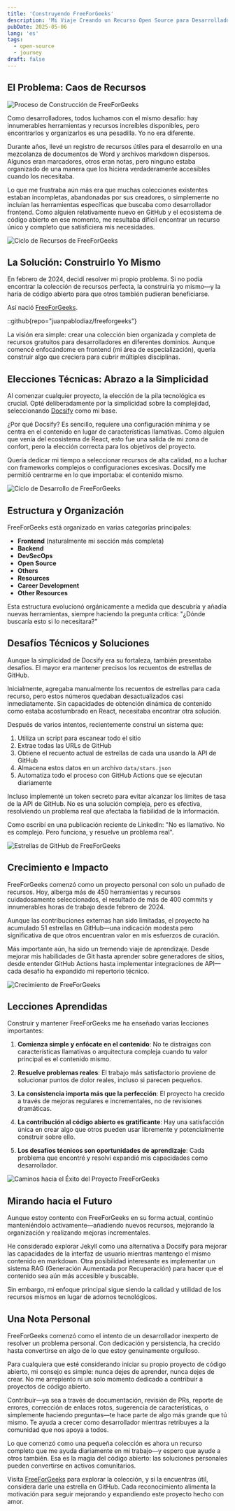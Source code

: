 ```yaml
---
title: 'Construyendo FreeForGeeks'
description: 'Mi Viaje Creando un Recurso Open Source para Desarrolladores'
pubDate: 2025-05-06
lang: 'es'
tags:
  - open-source
  - journey
draft: false
---
```


## El Problema: Caos de Recursos

![Proceso de Construcción de FreeForGeeks](../../assets/images/blog/oss/ffg-building.png)

Como desarrolladores, todos luchamos con el mismo desafío: hay innumerables herramientas y recursos increíbles disponibles, pero encontrarlos y organizarlos es una pesadilla. Yo no era diferente.

Durante años, llevé un registro de recursos útiles para el desarrollo en una mezcolanza de documentos de Word y archivos markdown dispersos. Algunos eran marcadores, otros eran notas, pero ninguno estaba organizado de una manera que los hiciera verdaderamente accesibles cuando los necesitaba.

Lo que me frustraba aún más era que muchas colecciones existentes estaban incompletas, abandonadas por sus creadores, o simplemente no incluían las herramientas específicas que buscaba como desarrollador frontend. Como alguien relativamente nuevo en GitHub y el ecosistema de código abierto en ese momento, me resultaba difícil encontrar un recurso único y completo que satisficiera mis necesidades.

![Ciclo de Recursos de FreeForGeeks](../../assets/images/blog/oss/ffg-resources-cycle.png)

## La Solución: Construirlo Yo Mismo

En febrero de 2024, decidí resolver mi propio problema. Si no podía encontrar la colección de recursos perfecta, la construiría yo mismo—y la haría de código abierto para que otros también pudieran beneficiarse.

Así nació [FreeForGeeks](https://freeforgeeks.jpdiaz.dev).

::github{repo="juanpablodiaz/freeforgeeks"}

La visión era simple: crear una colección bien organizada y completa de recursos gratuitos para desarrolladores en diferentes dominios. Aunque comencé enfocándome en frontend (mi área de especialización), quería construir algo que creciera para cubrir múltiples disciplinas.

## Elecciones Técnicas: Abrazo a la Simplicidad

Al comenzar cualquier proyecto, la elección de la pila tecnológica es crucial. Opté deliberadamente por la simplicidad sobre la complejidad, seleccionando [Docsify](https://docsify.js.org/) como mi base.

¿Por qué Docsify? Es sencillo, requiere una configuración mínima y se centra en el contenido en lugar de características llamativas. Como alguien que venía del ecosistema de React, esto fue una salida de mi zona de confort, pero la elección correcta para los objetivos del proyecto.

Quería dedicar mi tiempo a seleccionar recursos de alta calidad, no a luchar con frameworks complejos o configuraciones excesivas. Docsify me permitió centrarme en lo que importaba: el contenido mismo.

![Ciclo de Desarrollo de FreeForGeeks](../../assets/images/blog/oss/ffg-dev-cycle.png)

## Estructura y Organización

FreeForGeeks está organizado en varias categorías principales:

- **Frontend** (naturalmente mi sección más completa)
- **Backend**
- **DevSecOps**
- **Open Source**
- **Others**
- **Resources**
- **Career Development**
- **Other Resources**

Esta estructura evolucionó orgánicamente a medida que descubría y añadía nuevas herramientas, siempre haciendo la pregunta crítica: "¿Dónde buscaría esto si lo necesitara?"

## Desafíos Técnicos y Soluciones

Aunque la simplicidad de Docsify era su fortaleza, también presentaba desafíos. El mayor era mantener precisos los recuentos de estrellas de GitHub.

Inicialmente, agregaba manualmente los recuentos de estrellas para cada recurso, pero estos números quedaban desactualizados casi inmediatamente. Sin capacidades de obtención dinámica de contenido como estaba acostumbrado en React, necesitaba encontrar otra solución.

Después de varios intentos, recientemente construí un sistema que:

1. Utiliza un script para escanear todo el sitio
2. Extrae todas las URLs de GitHub
3. Obtiene el recuento actual de estrellas de cada una usando la API de GitHub
4. Almacena estos datos en un archivo `data/stars.json`
5. Automatiza todo el proceso con GitHub Actions que se ejecutan diariamente

Incluso implementé un token secreto para evitar alcanzar los límites de tasa de la API de GitHub. No es una solución compleja, pero es efectiva, resolviendo un problema real que afectaba la fiabilidad de la información.

Como escribí en una publicación reciente de LinkedIn: "No es llamativo. No es complejo. Pero funciona, y resuelve un problema real".

![Estrellas de GitHub de FreeForGeeks](../../assets/images/blog/oss/ffg-auto.png)

## Crecimiento e Impacto

FreeForGeeks comenzó como un proyecto personal con solo un puñado de recursos. Hoy, alberga más de 450 herramientas y recursos cuidadosamente seleccionados, el resultado de más de 400 commits y innumerables horas de trabajo desde febrero de 2024.

Aunque las contribuciones externas han sido limitadas, el proyecto ha acumulado 51 estrellas en GitHub—una indicación modesta pero significativa de que otros encuentran valor en mis esfuerzos de curación.

Más importante aún, ha sido un tremendo viaje de aprendizaje. Desde mejorar mis habilidades de Git hasta aprender sobre generadores de sitios, desde entender GitHub Actions hasta implementar integraciones de API—cada desafío ha expandido mi repertorio técnico.

![Crecimiento de FreeForGeeks](../../assets/images/blog/oss/ffg-growth.png)

## Lecciones Aprendidas

Construir y mantener FreeForGeeks me ha enseñado varias lecciones importantes:

1. **Comienza simple y enfócate en el contenido**: No te distraigas con características llamativas o arquitectura compleja cuando tu valor principal es el contenido mismo.

2. **Resuelve problemas reales**: El trabajo más satisfactorio proviene de solucionar puntos de dolor reales, incluso si parecen pequeños.

3. **La consistencia importa más que la perfección**: El proyecto ha crecido a través de mejoras regulares e incrementales, no de revisiones dramáticas.

4. **La contribución al código abierto es gratificante**: Hay una satisfacción única en crear algo que otros pueden usar libremente y potencialmente construir sobre ello.

5. **Los desafíos técnicos son oportunidades de aprendizaje**: Cada problema que encontré y resolví expandió mis capacidades como desarrollador.

![Caminos hacia el Éxito del Proyecto FreeForGeeks](../../assets/images/blog/oss/ffg-success.png)

## Mirando hacia el Futuro

Aunque estoy contento con FreeForGeeks en su forma actual, continúo manteniéndolo activamente—añadiendo nuevos recursos, mejorando la organización y realizando mejoras incrementales.

He considerado explorar Jekyll como una alternativa a Docsify para mejorar las capacidades de la interfaz de usuario mientras mantengo el mismo contenido en markdown. Otra posibilidad interesante es implementar un sistema RAG (Generación Aumentada por Recuperación) para hacer que el contenido sea aún más accesible y buscable.

Sin embargo, mi enfoque principal sigue siendo la calidad y utilidad de los recursos mismos en lugar de adornos tecnológicos.

## Una Nota Personal

FreeForGeeks comenzó como el intento de un desarrollador inexperto de resolver un problema personal. Con dedicación y persistencia, ha crecido hasta convertirse en algo de lo que estoy genuinamente orgulloso.

Para cualquiera que esté considerando iniciar su propio proyecto de código abierto, mi consejo es simple: nunca dejes de aprender, nunca dejes de crear. No me arrepiento ni un solo momento dedicado a contribuir a proyectos de código abierto.

Contribuir—ya sea a través de documentación, revisión de PRs, reporte de errores, corrección de enlaces rotos, sugerencia de características, o simplemente haciendo preguntas—te hace parte de algo más grande que tú mismo. Te ayuda a crecer como desarrollador mientras retribuyes a la comunidad que nos apoya a todos.

Lo que comenzó como una pequeña colección es ahora un recurso completo que me ayuda diariamente en mi trabajo—y espero que ayude a otros también. Esa es la magia del código abierto: las soluciones personales pueden convertirse en activos comunitarios.

Visita [FreeForGeeks](https://freeforgeeks.jpdiaz.dev) para explorar la colección, y si la encuentras útil, considera darle una estrella en GitHub. Cada reconocimiento alimenta la motivación para seguir mejorando y expandiendo este proyecto hecho con amor.
